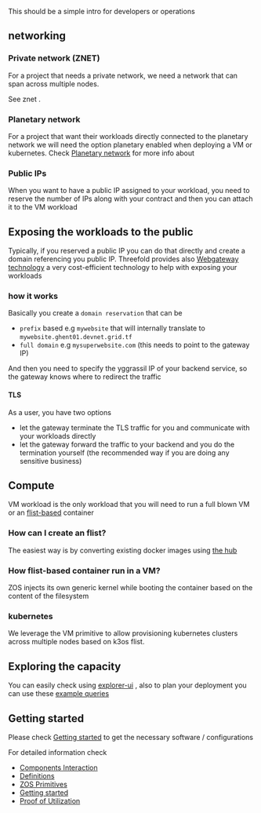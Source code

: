 This should be a simple intro for developers or operations 


## networking

### Private network (ZNET)

For a project that needs a private network, we need a network that can span across multiple nodes.

See znet .

### Planetary network

For a project that want their workloads directly connected to the planetary network we will need the option planetary enabled when deploying a VM or kubernetes. Check [Planetary network](threefold:planetary_network) for more info about 

### Public IPs
When you want to have a public IP assigned to your workload, you need to reserve the number of IPs along with your contract and then you can attach it to the VM workload

## Exposing the workloads to the public

Typically, if you reserved a public IP you can do that directly and create a domain referencing you public IP. Threefold provides also [Webgateway technology](threefold:webgateway3) a very cost-efficient technology to help with exposing your workloads

### how it works
Basically you create a `domain reservation` that can be 
- `prefix` based e.g `mywebsite` that will internally translate to `mywebsite.ghent01.devnet.grid.tf` 
- `full domain` e.g `mysuperwebsite.com`  (this needs to point to the gateway IP)

And then you need to specify the yggrassil IP of your backend service, so the gateway knows where to redirect the traffic

#### TLS
As a user, you have two options
- let the gateway terminate the TLS traffic for you and communicate with your workloads directly 
- let the gateway forward the traffic to your backend and you do the termination yourself (the recommended way if you are doing any sensitive business)


## Compute

VM workload is the only workload that you will need to run a full blown VM or an [flist-based](@threefold:zos_fs) container

### How can I create an flist?

The easiest way is by converting existing docker images using [the hub](https://hub.grid.tf/docker-convert)


### How flist-based container run in a VM?
ZOS injects its own generic kernel while booting the container based on the content of the filesystem

### kubernetes 
We leverage the VM primitive to allow provisioning kubernetes clusters across multiple nodes based on k3os flist.


## Exploring the capacity
You can easily check using [explorer-ui](@explorer_home) , also to plan your deployment you can use these [example queries](explorer_graphql_examples)

## Getting started

Please check [Getting started](@tfgrid3_getstarted) to get the necessary software / configurations


For detailed information check

- [Components Interaction](@grid3_components)
- [Definitions](@grid3_definitions)
- [ZOS Primitives](threefold:tfgrid_primitives)
- [Getting started](@tfgrid3_getstarted)
- [Proof of Utilization](@proof_of_utilization_manual)